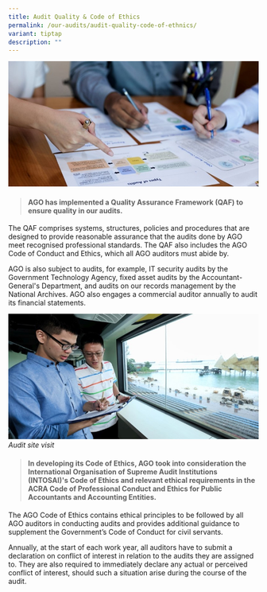 ```yaml
---
title: Audit Quality & Code of Ethics
permalink: /our-audits/audit-quality-code-of-ethnics/
variant: tiptap
description: ""
---
```

![](/images/Office%20shoot/lowres2Z0A6945_800x400.jpg)

> #### **AGO has implemented a Quality Assurance Framework (QAF) to ensure quality in our audits.** 

The QAF comprises systems, structures, policies and procedures that are designed to provide reasonable assurance that the audits done by AGO meet recognised professional standards. The QAF also includes the AGO Code of Conduct and Ethics, which all AGO auditors must abide by. 

AGO is also subject to audits, for example, IT security audits by the Government Technology Agency, fixed asset audits by the Accountant-General's Department, and audits on our records management by the National Archives. AGO also engages a commercial auditor annually to audit its financial statements.


![](/images/Sentosa%20Shoot/lowres2Z0A7604_800x400.jpg)
*Audit site visit*

> #### **In developing its Code of Ethics, AGO took into consideration the International Organisation of Supreme Audit Institutions (INTOSAI)'s Code of Ethics and relevant ethical requirements in the ACRA Code of Professional Conduct and Ethics for Public Accountants and Accounting Entities.**  

The AGO Code of Ethics contains ethical principles to be followed by all AGO auditors in conducting audits and provides additional guidance to supplement the Government’s Code of Conduct for civil servants.

Annually, at the start of each work year, all auditors have to submit a declaration on conflict of interest in relation to the audits they are assigned to. They are also required to immediately declare any actual or perceived conflict of interest, should such a situation arise during the course of the audit.